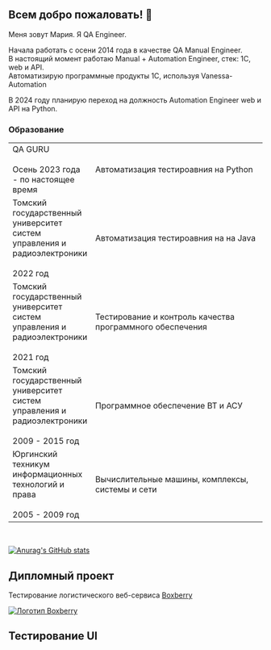 ## Всем добро пожаловать! :cherry_blossom:
Меня зовут Мария. Я QA Engineer.</br>

Начала работать с осени 2014 года в качестве QA Manual Engineer.</br>
В настоящий момент работаю Manual + Automation Engineer, стек: 1С, web и API.</br> 
Автоматизирую программные продукты 1С, используя Vanessa-Automation</br>

В 2024 году планирую переход на должность Automation Engineer web и API на Python.</br>

### Образование
<table width="100%" border='0'>
   <tr> 
    <td width="30%" valign="bottom">QA GURU</br></br>Осень 2023 года - по настоящее время</td><td valign="middle">Автоматизация тестироавния на Python</td></tr>
    <td width="30%" valign="bottom">Томский государственный университет систем управления и радиоэлектроники</br></br>2022 год</td><td valign="middle">Автоматизация тестироавния на на Java</td></tr>
    <td width="30%" valign="bottom">Томский государственный университет систем управления и радиоэлектроники</br></br>2021 год</td><td valign="middle">Тестирование и контроль качества программного обеспечения</td></tr>
    <td width="30%" valign="bottom">Томский государственный университет систем управления и радиоэлектроники</br></br>2009 - 2015 год</td><td valign="middle">Программное обеспечение ВТ и АСУ</td></tr>
    <td width="30%" valign="bottom">Юргинский техникум информационных технологий и права</br></br>2005 - 2009 год</td><td valign="middle">Вычислительные машины, комплексы, системы и сети</td></tr>
   </tr>
  </table>
  </br>

  [![Anurag's GitHub stats](https://github-readme-stats.vercel.app/api?username=MZhurova)](https://github.com/MZhurova/github-readme-stats)

<!--
- 👋 Hi, I’m @MZhurova
- 👀 I’m interested in ...
- 🌱 I’m currently learning ...
- 💞️ I’m looking to collaborate on ...
- 📫 How to reach me ...
-->

<!---
MZhurova/MZhurova is a ✨ special ✨ repository because its `README.md` (this file) appears on your GitHub profile.
You can click the Preview link to take a look at your changes.
--->

## Дипломный проект

Тестирование логистического веб-сервиса <a target="_blank" href="https://boxberry.ru">Boxberry</a>

<a href="https://boxberry.ru/" target="_blank"><img src="https://toplogos.ru/images/thumbs/preview-logo-boxberry.png"  alt="Логотип Boxberry" /></a>

## Тестирование UI

